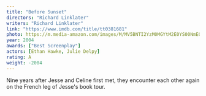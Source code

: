```yaml
---
title: "Before Sunset"
directors: "Richard Linklater"
writers: "Richard Linklater"
link: "https://www.imdb.com/title/tt0381681"
photo: https://m.media-amazon.com/images/M/MV5BNTI2YzM0MGYtM2E0YS00NmE0LTlmMjYtYTU3ZjJiZTVjMjc1XkEyXkFqcGdeQXVyMTMxODk2OTU@._V1_FMjpg_UX675_.jpg
year: 2004
awards: ["Best Screenplay"]
actors: [Ethan Hawke, Julie Delpy]
rating: A
weight: -2004
---
```

Nine years after Jesse and Celine first met, they encounter each other again on the French leg of Jesse's book tour.